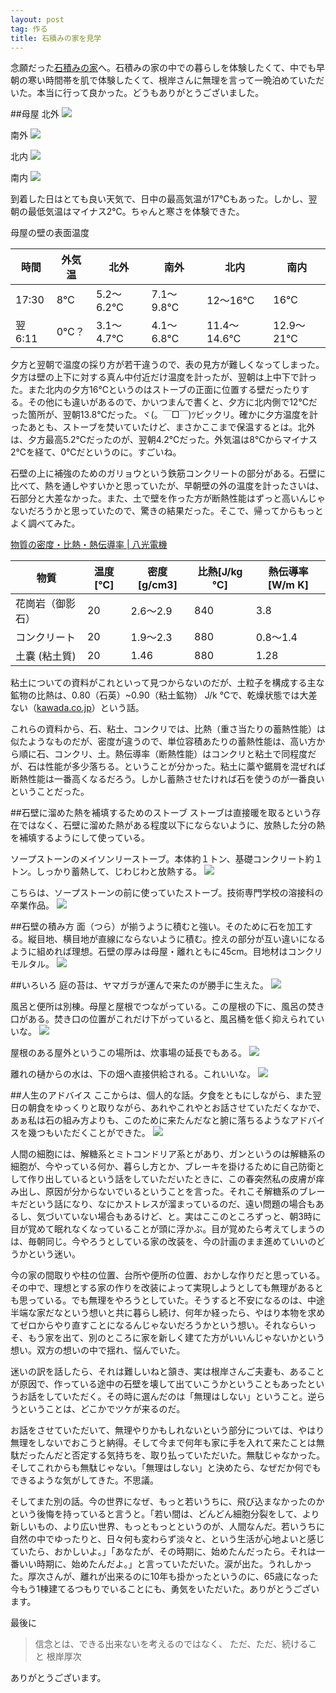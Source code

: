 ```yaml
---
layout: post
tag: 作る
title: 石積みの家を見学
---
```

念願だった[石積みの家](http://www1.marukotv.jp/~cozy28/)へ。石積みの家の中での暮らしを体験したくて、中でも早朝の寒い時間帯を肌で体験したくて、根岸さんに無理を言って一晩泊めていただいた。本当に行って良かった。どうもありがとうございました。

##母屋
北外
![](https://c2.staticflickr.com/4/3902/32644651674_0e27d465b3.jpg)

南外
![](https://c2.staticflickr.com/4/3836/32644652934_7e959c9509.jpg)

北内
![](https://c1.staticflickr.com/3/2830/33332324652_0975db73b5.jpg)

南内
![](https://c2.staticflickr.com/4/3838/32674220713_4f637b5ec0.jpg)

到着した日はとても良い天気で、日中の最高気温が17℃もあった。しかし、翌朝の最低気温はマイナス2℃。ちゃんと寒さを体験できた。

母屋の壁の表面温度

時間|外気温|北外|南外|北内|南内
---|---|---|---|---|---
17:30|8℃|5.2～6.2℃|7.1～9.8℃|12～16℃|16℃
翌6:11|0℃？|3.1～4.7℃|4.1～6.8℃|11.4～14.6℃|12.9～21℃

夕方と翌朝で温度の採り方が若干違うので、表の見方が難しくなってしまった。夕方は壁の上下に対する真ん中付近だけ温度を計ったが、翌朝は上中下で計った。また北内の夕方16℃というのはストーブの正面に位置する壁だったりする。その他にも違いがあるので、かいつまんで書くと、夕方に北内側で12℃だった箇所が、翌朝13.8℃だった。ヾ(。￣□￣)ﾂビックリ。確かに夕方温度を計ったあとも、ストーブを焚いていたけど、まさかここまで保温するとは。北外は、夕方最高5.2℃だったのが、翌朝4.2℃だった。外気温は8℃からマイナス2℃を経て、0℃だというのに。すごいね。

石壁の上に補強のためのガリョウという鉄筋コンクリートの部分がある。石壁に比べて、熱を通しやすいかと思っていたが、早朝壁の外の温度を計ったさいは、石部分と大差なかった。また、土で壁を作った方が断熱性能はずっと高いんじゃないだろうかと思っていたので、驚きの結果だった。そこで、帰ってからもっとよく調べてみた。

[物質の密度・比熱・熱伝導率 | 八光電機](http://www.hakko.co.jp/qa/qakit/html/h01010.htm)

物質|温度[℃]|密度[g/cm3]|比熱[J/kg ℃]|熱伝導率[W/m K]
---|---|---|---|---
花崗岩（御影石）|20|2.6～2.9|840|3.8
コンクリート|20|1.9～2.3|880|0.8～1.4
土嚢 (粘土質)|20|1.46|880|1.28

粘土についての資料がこれといって見つからないのだが、土粒子を構成する主な鉱物の比熱は、0.80（石英）~0.90（粘土鉱物） J/k ℃で、乾燥状態では大差ない（[kawada.co.jp](http://www.kawada.co.jp/technology/gihou/pdf/vol32/3201_04_06.pdf)）という話。

これらの資料から、石、粘土、コンクリでは、比熱（重さ当たりの蓄熱性能）は似たようなものだが、密度が違うので、単位容積あたりの蓄熱性能は、高い方から順に石、コンクリ、土。熱伝導率（断熱性能）はコンクリと粘土で同程度だが、石は性能が多少落ちる。ということが分かった。粘土に藁や鋸屑を混ぜれば断熱性能は一番高くなるだろう。しかし蓄熱させたければ石を使うのが一番良いということだった。

##石壁に溜めた熱を補填するためのストーブ
ストーブは直接暖を取るという存在ではなく、石壁に溜めた熱がある程度以下にならないように、放熱した分の熱を補填するようにして使っている。

ソープストーンのメイソンリーストーブ。本体約１トン、基礎コンクリート約１トン。しっかり蓄熱して、じわじわと放熱する。
![](https://c1.staticflickr.com/3/2860/33447160066_b42f68432f.jpg)

こちらは、ソープストーンの前に使っていたストーブ。技術専門学校の溶接科の卒業作品。
![](https://c2.staticflickr.com/4/3833/33488087295_5e030ee507.jpg)

##石壁の積み方
面（つら）が揃うように積むと強い。そのために石を加工する。縦目地、横目地が直線にならないように積む。控えの部分が互い違いになるように組めれば理想。石壁の厚みは母屋・離れともに45cm。目地材はコンクリモルタル。
![](https://c2.staticflickr.com/4/3871/33104827830_c11e8839a2.jpg)

##いろいろ
庭の苔は、ヤマガラが運んで来たのが勝手に生えた。
![](https://c2.staticflickr.com/4/3801/33359882181_4dcab58c6f.jpg)

風呂と便所は別棟。母屋と屋根でつながっている。この屋根の下に、風呂の焚き口がある。焚き口の位置がこれだけ下がっていると、風呂桶を低く抑えられていいな。
![](https://c2.staticflickr.com/4/3720/33447171126_349b7de588.jpg)

屋根のある屋外というこの場所は、炊事場の延長でもある。
![](https://c2.staticflickr.com/4/3682/33447174446_8eb0138f54.jpg)

離れの樋からの水は、下の畑へ直接供給される。これいいな。
![](https://c2.staticflickr.com/4/3740/32674239103_149de780ea.jpg)

##人生のアドバイス
ここからは、個人的な話。夕食をともにしながら、また翌日の朝食をゆっくりと取りながら、あれやこれやとお話させていただくなかで、あぁ私は石の組み方よりも、このために来たんだなと腑に落ちるようなアドバイスを幾つもいただくことができた。
![](https://c2.staticflickr.com/4/3694/32644655374_d7bbd3edf5.jpg)

人間の細胞には、解糖系とミトコンドリア系とがあり、ガンというのは解糖系の細胞が、今やっている何か、暮らし方とか、ブレーキを掛けるために自己防衛として作り出しているという話をしていただいたときに、この春突然私の皮膚が痒み出し、原因が分からないでいるということを言った。それこそ解糖系のブレーキだという話になり、なにかストレスが溜まっているのだ、遠い問題の場合もあるし、気づいていない場合もあるけど、と。実はここのところずっと、朝3時に目が覚めて眠れなくなっていることが頭に浮かぶ。目が覚めたら考えてしまうのは、毎朝同じ。今やろうとしている家の改装を、今の計画のまま進めていいのどうかという迷い。

今の家の間取りや柱の位置、台所や便所の位置、おかしな作りだと思っている。その中で、理想とする家の作りを改装によって実現しようとしても無理があるとも思っている。でも無理をやろうとしていた。そうすると不安になるのは、中途半端な家だなという想いと共に暮らし続け、何年か経ったら、やはり本物を求めてゼロからやり直すことになるんじゃないだろうかという想い。それならいっそ、もう家を出て、別のところに家を新しく建てた方がいいんじゃないかという想い。双方の想いの中で揺れ、悩んでいた。

迷いの訳を話したら、それは難しいねと頷き、実は根岸さんご夫妻も、あることが原因で、作っている途中の石壁を壊して出ていこうかということもあったというお話をしていただく。その時に選んだのは「無理はしない」ということ。逆らうということは、どこかでツケが来るのだ。

お話をさせていただいて、無理やりかもしれないという部分については、やはり無理をしないでおこうと納得。そして今まで何年も家に手を入れて来たことは無駄だったんだと否定する気持ちを、取り払っていただいた。無駄じゃなかった。そしてこれからも無駄じゃない。「無理はしない」と決めたら、なぜだか何でもできるような気がしてきた。不思議。

そしてまた別の話。今の世界になぜ、もっと若いうちに、飛び込まなかったのかという後悔を持っていると言うと。「若い間は、どんどん細胞分裂をして、より新しいもの、より広い世界、もっともっとというのが、人間なんだ。若いうちに自然の中でゆったりと、日々何も変わらず淡々と、という生活が心地よいと感じていたら、おかしいよ。」「あなたが、その時期に、始めたんだったら。それは一番いい時期に、始めたんだよ。」と言っていただいた。涙が出た。うれしかった。厚次さんが、離れが出来るのに10年も掛かったというのに、65歳になった今もう1棟建てるつもりでいることにも、勇気をいただいた。ありがとうございます。

最後に
> 信念とは、できる出来ないを考えるのではなく、
> ただ、ただ、続けること
> 根岸厚次

ありがとうございます。
